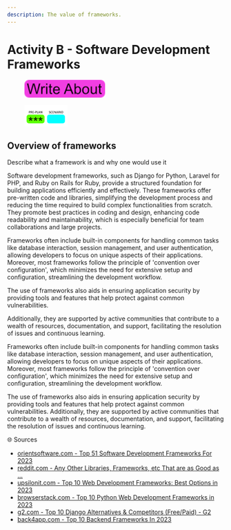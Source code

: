 ```yaml
---
description: The value of frameworks.
---
```


# Activity B - Software Development Frameworks

<div align="left">

<figure><img src=".gitbook/assets/image (10).png" alt=""><figcaption></figcaption></figure>

</div>

<div align="left">

<figure><img src=".gitbook/assets/image (96).png" alt=""><figcaption></figcaption></figure>

</div>

## Overview of frameworks

Describe what a framework is and why one would use it

Software development frameworks, such as Django for Python, Laravel for PHP, and Ruby on Rails for Ruby, provide a structured foundation for building applications efficiently and effectively. These frameworks offer pre-written code and libraries, simplifying the development process and reducing the time required to build complex functionalities from scratch. They promote best practices in coding and design, enhancing code readability and maintainability, which is especially beneficial for team collaborations and large projects.&#x20;

Frameworks often include built-in components for handling common tasks like database interaction, session management, and user authentication, allowing developers to focus on unique aspects of their applications. Moreover, most frameworks follow the principle of 'convention over configuration', which minimizes the need for extensive setup and configuration, streamlining the development workflow.&#x20;

The use of frameworks also aids in ensuring application security by providing tools and features that help protect against common vulnerabilities.&#x20;

Additionally, they are supported by active communities that contribute to a wealth of resources, documentation, and support, facilitating the resolution of issues and continuous learning​​​​​​​​​​​​.

Frameworks often include built-in components for handling common tasks like database interaction, session management, and user authentication, allowing developers to focus on unique aspects of their applications. Moreover, most frameworks follow the principle of 'convention over configuration', which minimizes the need for extensive setup and configuration, streamlining the development workflow.&#x20;

The use of frameworks also aids in ensuring application security by providing tools and features that help protect against common vulnerabilities. Additionally, they are supported by active communities that contribute to a wealth of resources, documentation, and support, facilitating the resolution of issues and continuous learning​​​​​​​​​​​​.

🌐 Sources

* [orientsoftware.com - Top 51 Software Development Frameworks For 2023](https://www.orientsoftware.com/blog/software-development-frameworks/)
* [reddit.com - Any Other Libraries, Frameworks, etc That are as Good as ...](https://www.reddit.com/r/django/comments/10oq29h/any\_other\_libraries\_frameworks\_etc\_that\_are\_as/)
* [upsilonit.com - Top 10 Web Development Frameworks: Best Options in 2023](https://www.upsilonit.com/blog/top-10-web-development-frameworks-best-options-to-choose)
* [browserstack.com - Top 10 Python Web Development Frameworks in 2023](https://www.browserstack.com/guide/top-python-web-development-frameworks)
* [g2.com - Top 10 Django Alternatives & Competitors (Free/Paid) - G2](https://www.g2.com/products/django/competitors/alternatives)
* [back4app.com - Top 10 Backend Frameworks In 2023](https://blog.back4app.com/backend-frameworks/)
